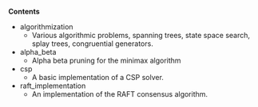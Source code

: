 **Contents**
  * algorithmization
    * Various algorithmic problems, spanning trees, state space search, splay trees, congruential generators.
  * alpha_beta
    * Alpha beta pruning for the minimax algorithm
  * csp
    * A basic implementation of a CSP solver.
  * raft_implementation
    * An implementation of the RAFT consensus algorithm.
